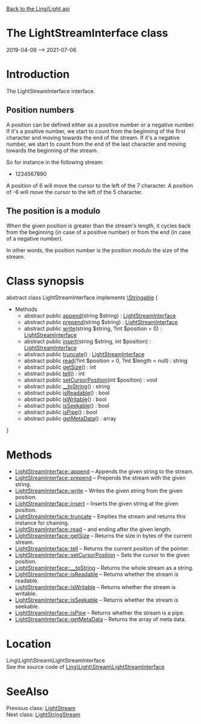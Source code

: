 [Back to the Ling/Light api](https://github.com/lingtalfi/Light/blob/master/doc/api/Ling/Light.md)



The LightStreamInterface class
================
2019-04-09 --> 2021-07-06






Introduction
============

The LightStreamInterface interface.


Position numbers
----------

A position can be defined either as a positive number or a negative number.
If it's a positive number, we start to count from the beginning of the first character and moving towards the end of the stream.
If it's a negative number, we start to count from the end of the last character and moving towards the beginning of the stream.

So for instance in the following stream:

- 1234567890

A position of 6 will move the cursor to the left of the 7 character.
A position of -6 will move the cursor to the left of the 5 character.


The position is a modulo
-------
When the given position is greater than the stream's length, it cycles back from the beginning (in case
of a positive number) or from the end (in case of a negative number).

In other words, the position number is the position modulo the size of the stream.



Class synopsis
==============


abstract class <span class="pl-k">LightStreamInterface</span> implements [\Stringable](https://wiki.php.net/rfc/stringable) {

- Methods
    - abstract public [append](https://github.com/lingtalfi/Light/blob/master/doc/api/Ling/Light/Stream/LightStreamInterface/append.md)(string $string) : [LightStreamInterface](https://github.com/lingtalfi/Light/blob/master/doc/api/Ling/Light/Stream/LightStreamInterface.md)
    - abstract public [prepend](https://github.com/lingtalfi/Light/blob/master/doc/api/Ling/Light/Stream/LightStreamInterface/prepend.md)(string $string) : [LightStreamInterface](https://github.com/lingtalfi/Light/blob/master/doc/api/Ling/Light/Stream/LightStreamInterface.md)
    - abstract public [write](https://github.com/lingtalfi/Light/blob/master/doc/api/Ling/Light/Stream/LightStreamInterface/write.md)(string $string, ?int $position = 0) : [LightStreamInterface](https://github.com/lingtalfi/Light/blob/master/doc/api/Ling/Light/Stream/LightStreamInterface.md)
    - abstract public [insert](https://github.com/lingtalfi/Light/blob/master/doc/api/Ling/Light/Stream/LightStreamInterface/insert.md)(string $string, int $position) : [LightStreamInterface](https://github.com/lingtalfi/Light/blob/master/doc/api/Ling/Light/Stream/LightStreamInterface.md)
    - abstract public [truncate](https://github.com/lingtalfi/Light/blob/master/doc/api/Ling/Light/Stream/LightStreamInterface/truncate.md)() : [LightStreamInterface](https://github.com/lingtalfi/Light/blob/master/doc/api/Ling/Light/Stream/LightStreamInterface.md)
    - abstract public [read](https://github.com/lingtalfi/Light/blob/master/doc/api/Ling/Light/Stream/LightStreamInterface/read.md)(?int $position = 0, ?int $length = null) : string
    - abstract public [getSize](https://github.com/lingtalfi/Light/blob/master/doc/api/Ling/Light/Stream/LightStreamInterface/getSize.md)() : int
    - abstract public [tell](https://github.com/lingtalfi/Light/blob/master/doc/api/Ling/Light/Stream/LightStreamInterface/tell.md)() : int
    - abstract public [setCursorPosition](https://github.com/lingtalfi/Light/blob/master/doc/api/Ling/Light/Stream/LightStreamInterface/setCursorPosition.md)(int $position) : void
    - abstract public [__toString](https://github.com/lingtalfi/Light/blob/master/doc/api/Ling/Light/Stream/LightStreamInterface/__toString.md)() : string
    - abstract public [isReadable](https://github.com/lingtalfi/Light/blob/master/doc/api/Ling/Light/Stream/LightStreamInterface/isReadable.md)() : bool
    - abstract public [isWritable](https://github.com/lingtalfi/Light/blob/master/doc/api/Ling/Light/Stream/LightStreamInterface/isWritable.md)() : bool
    - abstract public [isSeekable](https://github.com/lingtalfi/Light/blob/master/doc/api/Ling/Light/Stream/LightStreamInterface/isSeekable.md)() : bool
    - abstract public [isPipe](https://github.com/lingtalfi/Light/blob/master/doc/api/Ling/Light/Stream/LightStreamInterface/isPipe.md)() : bool
    - abstract public [getMetaData](https://github.com/lingtalfi/Light/blob/master/doc/api/Ling/Light/Stream/LightStreamInterface/getMetaData.md)() : array

}






Methods
==============

- [LightStreamInterface::append](https://github.com/lingtalfi/Light/blob/master/doc/api/Ling/Light/Stream/LightStreamInterface/append.md) &ndash; Appends the given string to the stream.
- [LightStreamInterface::prepend](https://github.com/lingtalfi/Light/blob/master/doc/api/Ling/Light/Stream/LightStreamInterface/prepend.md) &ndash; Prepends the stream with the given string.
- [LightStreamInterface::write](https://github.com/lingtalfi/Light/blob/master/doc/api/Ling/Light/Stream/LightStreamInterface/write.md) &ndash; Writes the given string from the given position.
- [LightStreamInterface::insert](https://github.com/lingtalfi/Light/blob/master/doc/api/Ling/Light/Stream/LightStreamInterface/insert.md) &ndash; Inserts the given string at the given position.
- [LightStreamInterface::truncate](https://github.com/lingtalfi/Light/blob/master/doc/api/Ling/Light/Stream/LightStreamInterface/truncate.md) &ndash; Empties the stream and returns this instance for chaining.
- [LightStreamInterface::read](https://github.com/lingtalfi/Light/blob/master/doc/api/Ling/Light/Stream/LightStreamInterface/read.md) &ndash; and ending after the given length.
- [LightStreamInterface::getSize](https://github.com/lingtalfi/Light/blob/master/doc/api/Ling/Light/Stream/LightStreamInterface/getSize.md) &ndash; Returns the size in bytes of the current stream.
- [LightStreamInterface::tell](https://github.com/lingtalfi/Light/blob/master/doc/api/Ling/Light/Stream/LightStreamInterface/tell.md) &ndash; Returns the current position of the pointer.
- [LightStreamInterface::setCursorPosition](https://github.com/lingtalfi/Light/blob/master/doc/api/Ling/Light/Stream/LightStreamInterface/setCursorPosition.md) &ndash; Sets the cursor to the given position.
- [LightStreamInterface::__toString](https://github.com/lingtalfi/Light/blob/master/doc/api/Ling/Light/Stream/LightStreamInterface/__toString.md) &ndash; Returns the whole stream as a string.
- [LightStreamInterface::isReadable](https://github.com/lingtalfi/Light/blob/master/doc/api/Ling/Light/Stream/LightStreamInterface/isReadable.md) &ndash; Returns whether the stream is readable.
- [LightStreamInterface::isWritable](https://github.com/lingtalfi/Light/blob/master/doc/api/Ling/Light/Stream/LightStreamInterface/isWritable.md) &ndash; Returns whether the stream is writable.
- [LightStreamInterface::isSeekable](https://github.com/lingtalfi/Light/blob/master/doc/api/Ling/Light/Stream/LightStreamInterface/isSeekable.md) &ndash; Returns whether the stream is seekable.
- [LightStreamInterface::isPipe](https://github.com/lingtalfi/Light/blob/master/doc/api/Ling/Light/Stream/LightStreamInterface/isPipe.md) &ndash; Returns whether the stream is a pipe.
- [LightStreamInterface::getMetaData](https://github.com/lingtalfi/Light/blob/master/doc/api/Ling/Light/Stream/LightStreamInterface/getMetaData.md) &ndash; Returns the array of meta data.





Location
=============
Ling\Light\Stream\LightStreamInterface<br>
See the source code of [Ling\Light\Stream\LightStreamInterface](https://github.com/lingtalfi/Light/blob/master/Stream/LightStreamInterface.php)



SeeAlso
==============
Previous class: [LightStream](https://github.com/lingtalfi/Light/blob/master/doc/api/Ling/Light/Stream/LightStream.md)<br>Next class: [LightStringStream](https://github.com/lingtalfi/Light/blob/master/doc/api/Ling/Light/Stream/LightStringStream.md)<br>

